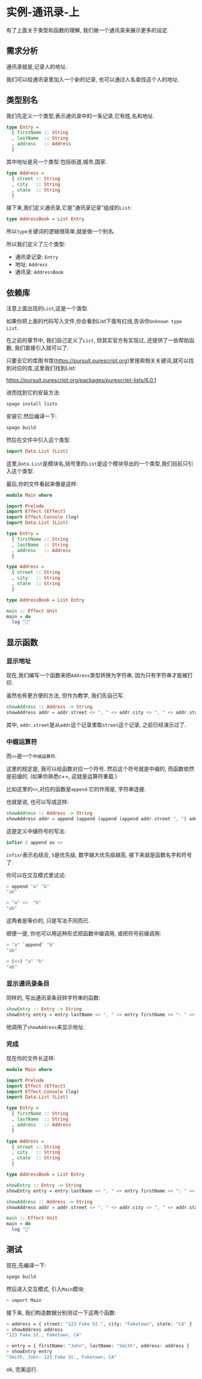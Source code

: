 # 实例-通讯录-上

有了上面关于类型和函数的理解, 我们做一个通讯录来展示更多的设定.

## 需求分析

通讯录就是,记录人的地址.

我们可以给通讯录里加入一个新的记录, 也可以通过人名查找这个人的地址.

## 类型别名

我们先定义一个类型,表示通讯录中的一条记录,它有姓,名和地址.

```haskell
type Entry =
  { firstName :: String
  , lastName  :: String
  , address   :: Address
  }
```

其中地址是另一个类型:包括街道,城市,国家.

```haskell
type Address =
  { street :: String
  , city   :: String
  , state  :: String
  }
```

接下来,我们定义通讯录,它是"通讯录记录"组成的`List`:

```haskell
type AddressBook = List Entry
```

所以`type`关键词的逻辑很简单,就是做一个别名.

所以我们定义了三个类型:

- 通讯录记录: `Entry`
- 地址: `Address`
- 通讯录: `AddressBook`

## 依赖库

注意上面出现的`List`,这是一个类型.

如果你把上面的代码写入文件,你会看到List下面有红线,告诉你`Unknown type List`.

在之前的章节中, 我们自己定义了`List`, 但其实官方有实现过, 还提供了一些帮助函数, 我们直接引入就可以了.

只要去它的库图书馆(https://pursuit.purescript.org)里搜索相关关键词,就可以找到对应的库,这里我们找到List:

https://pursuit.purescript.org/packages/purescript-lists/6.0.1

进而找到它的安装方法:

```bash
spago install lists
```

安装它.然后编译一下:

```bash
spago build
```

然后在文件中引入这个类型.

```haskell
import Data.List (List)
```

这里,`Data.List`是模块名,括号里的`List`是这个模块导出的一个类型,我们目前只引入这个类型.

最后,你的文件看起来像是这样:

```haskell
module Main where

import Prelude
import Effect (Effect)
import Effect.Console (log)
import Data.List (List)

type Entry =
  { firstName :: String
  , lastName  :: String
  , address   :: Address
  }

type Address =
  { street :: String
  , city   :: String
  , state  :: String
  }

type AddressBook = List Entry

main :: Effect Unit
main = do
  log "🍝"
```

## 显示函数

### 显示地址

现在,我们编写一个函数来把`Address`类型转换为字符串, 因为只有字符串才能被打印.

虽然也有更方便的方法, 但作为教学, 我们先自己写.

```haskell
showAddress :: Address -> String
showAddress addr = addr.street <> ", " <> addr.city <> ", " <> addr.state
```

其中, `addr.street`是从`addr`这个记录里取`street`这个记录, 之前已经演示过了.

### 中缀运算符

而`<>`是一个`中缀运算符`.

这里的规定是, 我可以给函数对应一个符号. 然后这个符号就是中缀的, 而函数依然是前缀的. (如果你熟悉c++, 这就是运算符重载.)

比如这里的`<>`,对应的函数是`append`.它的作用是, 字符串连接.

也就是说, 也可以写成这样:

```haskell
showAddress :: Address -> String
showAddress addr = append (append (append (append addr.street ", ") addr.city) ", ") addr.state
```

这是定义中缀符号的写法:

```haskell
infixr 5 append as <>
```

`infixr`表示右结合, `5`是优先级, 数字越大优先级越高, 接下来就是函数名字和符号了.

你可以在交互模式里试试:

```bash
> append "a" "b"
"ab"

> "a" <>  "b"   
"ab"
```

这两者是等价的, 只是写法不同而已.

顺便一提, 你也可以用这种形式把函数中缀调用, 或把符号前缀调用:

```bash
> "a" `append` "b"
"ab"

> (<>) "a" "b"    
"ab"
```

### 显示通讯录条目

同样的, 写出通讯录条目转字符串的函数:

```haskell
showEntry :: Entry -> String
showEntry entry = entry.lastName <> ", " <> entry.firstName <> ": " <> (showAddress entry.address)
```

他调用了`showAddress`来显示地址.

### 完成

现在你的文件长这样:

```haskell
module Main where

import Prelude
import Effect (Effect)
import Effect.Console (log)
import Data.List (List)

type Entry =
  { firstName :: String
  , lastName  :: String
  , address   :: Address
  }

type Address =
  { street :: String
  , city   :: String
  , state  :: String
  }

type AddressBook = List Entry

showEntry :: Entry -> String
showEntry entry = entry.lastName <> ", " <> entry.firstName <> ": " <> showAddress entry.address

showAddress :: Address -> String
showAddress addr = addr.street <> ", " <> addr.city <> ", " <> addr.state

main :: Effect Unit
main = do
  log "🍝"

```

## 测试

现在,先编译一下:

```bash
spago build
```

然后进入交互模式, 引入`Main`模块:

```bash
> import Main
```

接下来, 我们构造数据分别测试一下这两个函数:

```bash
> address = { street: "123 Fake St.", city: "Faketown", state: "CA" }
> showAddress address
"123 Fake St., Faketown, CA"

> entry = { firstName: "John", lastName: "Smith", address: address }
> showEntry entry
"Smith, John: 123 Fake St., Faketown, CA"
```

ok, 完美运行.